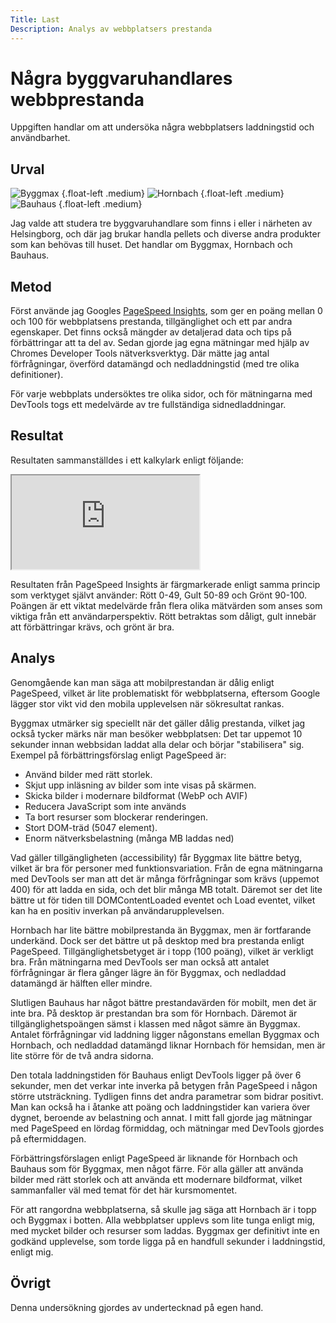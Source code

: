 ```yaml
---
Title: Last
Description: Analys av webbplatsers prestanda
---
```


Några byggvaruhandlares webbprestanda
=======================

Uppgiften handlar om att undersöka några webbplatsers laddningstid och användbarhet.

Urval
-----------------------

![Byggmax](../image/analysis/Byggmax.png) {.float-left .medium}
![Hornbach](../image/analysis/Hornbach.png) {.float-left .medium}
![Bauhaus](../image/analysis/Bauhaus.png) {.float-left .medium}

<p class="clear">
Jag valde att studera tre byggvaruhandlare som finns i eller i närheten av Helsingborg, och där jag brukar handla pellets
och diverse andra produkter som kan behövas till huset. Det handlar om Byggmax, Hornbach och Bauhaus.
</p>

Metod
-----------------------

Först använde jag Googles [PageSpeed Insights](https://pagespeed.web.dev/), som ger en poäng mellan 0 och 100 för webbplatsens
prestanda, tillgänglighet och ett par andra egenskaper. Det finns också mängder av detaljerad data och tips på förbättringar
att ta del av. Sedan gjorde jag egna mätningar med hjälp av Chromes Developer Tools nätverksverktyg. Där mätte jag antal förfrågningar,
överförd datamängd och nedladdningstid (med tre olika definitioner).

För varje webbplats undersöktes tre olika sidor, och för mätningarna med DevTools togs ett medelvärde av tre fullständiga sidnedladdningar.

Resultat
-----------------------

Resultaten sammanställdes i ett kalkylark enligt följande:

<div>
<iframe class="sheet"
    src="https://docs.google.com/spreadsheets/d/e/2PACX-1vTNpbYWUPHnFEHPL4VWZPxrGEduajhnZsmm7ijK2UH45NUV_018pIKEt438XHg1ulHOx8R96rgUWoIT/pubhtml?gid=0&amp;single=true&amp;widget=true&amp;headers=false">
</iframe>
</div>

Resultaten från PageSpeed Insights är färgmarkerade enligt samma princip som verktyget självt använder: Rött 0-49, Gult 50-89 och Grönt 90-100.
Poängen är ett viktat medelvärde från flera olika mätvärden som anses som viktiga från ett användarperspektiv. Rött betraktas som dåligt,
gult innebär att förbättringar krävs, och grönt är bra.

Analys
-----------------------

Genomgående kan man säga att mobilprestandan är dålig enligt PageSpeed, vilket är lite problematiskt för webbplatserna, eftersom Google
lägger stor vikt vid den mobila upplevelsen när sökresultat rankas.

Byggmax utmärker sig speciellt när det gäller dålig prestanda, vilket jag också tycker märks när man besöker webbplatsen: Det tar uppemot
10 sekunder innan webbsidan laddat alla delar och börjar "stabilisera" sig. Exempel på förbättringsförslag enligt PageSpeed är:

- Använd bilder med rätt storlek.
- Skjut upp inläsning av bilder som inte visas på skärmen.
- Skicka bilder i modernare bildformat (WebP och AVIF)
- Reducera JavaScript som inte används
- Ta bort resurser som blockerar renderingen.
- Stort DOM-träd (5047 element).
- Enorm nätverksbelastning (många MB laddas ned)

Vad gäller tillgängligheten (accessibility) får Byggmax lite bättre betyg, vilket är bra för personer med funktionsvariation. Från de 
egna mätningarna med DevTools ser man att det är många förfrågningar som krävs (uppemot 400) för att ladda en sida, och det blir många
MB totalt. Däremot ser det lite bättre ut för tiden till DOMContentLoaded eventet och Load eventet, vilket kan ha en positiv inverkan
på användarupplevelsen.

Hornbach har lite bättre mobilprestanda än Byggmax, men är fortfarande underkänd. Dock ser det bättre ut på desktop med bra prestanda
enligt PageSpeed. Tillgänglighetsbetyget är i topp (100 poäng), vilket är verkligt bra. Från mätningarna med DevTools ser man också
att antalet förfrågningar är flera gånger lägre än för Byggmax, och nedladdad datamängd är hälften eller mindre.

Slutligen Bauhaus har något bättre prestandavärden för mobilt, men det är inte bra. På desktop är prestandan bra som för Hornbach.
Däremot är tillgänglighetspoängen sämst i klassen med något sämre än Byggmax. Antalet förfrågningar vid laddning ligger någonstans emellan
Byggmax och Hornbach, och nedladdad datamängd liknar Hornbach för hemsidan, men är lite större för de två andra sidorna.

Den totala laddningstiden för Bauhaus enligt DevTools ligger på över 6 sekunder, men det verkar inte inverka på betygen från PageSpeed
i någon större utsträckning. Tydligen finns det andra parametrar som bidrar positivt. Man kan också ha i åtanke att poäng och laddningstider
kan variera över dygnet, beroende av belastning och annat. I mitt fall gjorde jag mätningar med PageSpeed en lördag förmiddag, och mätningar
med DevTools gjordes på eftermiddagen.

Förbättringsförslagen enligt PageSpeed är liknande för Hornbach och Bauhaus som för Byggmax, men något färre. För alla gäller att
använda bilder med rätt storlek och att använda ett modernare bildformat, vilket sammanfaller väl med temat för det här kursmomentet.

För att rangordna webbplatserna, så skulle jag säga att Hornbach är i topp och Byggmax i botten. Alla webbplatser upplevs som lite 
tunga enligt mig, med mycket bilder och resurser som laddas. Byggmax ger definitivt inte en godkänd upplevelse, som torde ligga på
en handfull sekunder i laddningstid, enligt mig.

Övrigt
-----------------------

Denna undersökning gjordes av undertecknad på egen hand.
